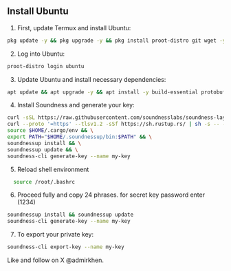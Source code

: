 ## Install Ubuntu

1. First, update Termux and install Ubuntu:

```bash
pkg update -y && pkg upgrade -y && pkg install proot-distro git wget -y && proot-distro install ubuntu && proot-distro login ubuntu
```
2. Log into Ubuntu:

```bash
proot-distro login ubuntu
```

3. Update Ubuntu and install necessary dependencies:
```bash
apt update && apt upgrade -y && apt install -y build-essential protobuf-compiler curl wget pkg-config libcrypto++-dev libc6-dev openssl libssl-dev
```


4. Install Soundness and generate your key:
```bash
curl -sSL https://raw.githubusercontent.com/soundnesslabs/soundness-layer/main/soundnessup/install | bash && \
curl --proto '=https' --tlsv1.2 -sSf https://sh.rustup.rs/ | sh -s -- -y && \
source $HOME/.cargo/env && \
export PATH="$HOME/.soundnessup/bin:$PATH" && \
soundnessup install && \
soundnessup update && \
soundness-cli generate-key --name my-key
```
5. Reload shell environment
 ```bash
   source /root/.bashrc
```

6.  Proceed fully and copy 24 phrases. for secret key password enter (1234)
   
   ```bash
soundnessup install && soundnessup update
soundness-cli generate-key --name my-key
```


7. To export your private key:
```bash
soundness-cli export-key --name my-key
```

Like and follow on X @admirkhen.
